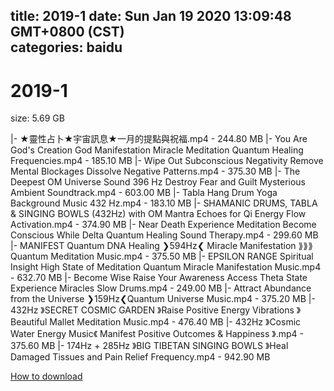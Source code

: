 
title: 2019-1
date: Sun Jan 19 2020 13:09:48 GMT+0800 (CST)    
categories: baidu
---

# 2019-1
size: 5.69 GB
 
 
|- ★靈性占卜★宇宙訊息★一月的提點與祝福.mp4 - 244.80 MB
|- You Are God's Creation God Manifestation Miracle Meditation Quantum Healing Frequencies.mp4 - 185.10 MB
|- Wipe Out Subconscious Negativity Remove Mental Blockages Dissolve Negative Patterns.mp4 - 375.30 MB
|- The Deepest OM Universe Sound 396 Hz Destroy Fear and Guilt Mysterious Ambient Soundtrack.mp4 - 603.00 MB
|- Tabla  Hang Drum  Yoga Background Music 432 Hz.mp4 - 183.10 MB
|- SHAMANIC DRUMS, TABLA & SINGING BOWLS (432Hz) with OM Mantra Echoes for Qi Energy Flow Activation.mp4 - 374.90 MB
|- Near Death Experience Meditation Become Conscious While Delta Quantum Healing Sound Therapy.mp4 - 299.60 MB
|- MANIFEST Quantum DNA Healing ❯594Hz❮ Miracle Manifestation ⟫⟫⟫ Quantum Meditation Music.mp4 - 375.50 MB
|- EPSILON RANGE Spiritual Insight High State of Meditation Quantum Miracle Manifestation Music.mp4 - 632.70 MB
|- Become Wise Raise Your Awareness Access Theta State Experience Miracles Slow Drums.mp4 - 249.00 MB
|- Attract Abundance from the Universe ❯159Hz❮Quantum Universe Music.mp4 - 375.20 MB
|- 432Hz 》SECRET COSMIC GARDEN 》Raise Positive Energy Vibrations 》Beautiful Mallet Meditation Music.mp4 - 476.40 MB
|- 432Hz 》Cosmic Water Energy Music《 Manifest Positive Outcomes & Happiness 》.mp4 - 375.60 MB
|- 174Hz + 285Hz 》BIG TIBETAN SINGING BOWLS 》Heal Damaged Tissues and Pain Relief Frequency.mp4 - 942.90 MB

[How to download](https://bpcam.bemobtrk.com/go/2ceec3aa-1ca2-46d6-b9ff-aaa5c184517c?jno=277)